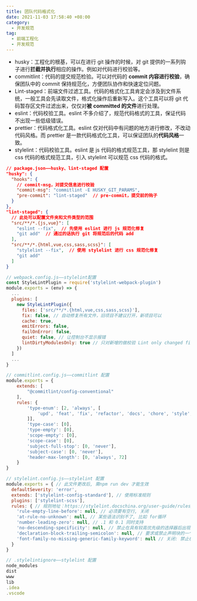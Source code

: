 ```yaml
---
title: 团队代码格式化
date: 2021-11-03 17:58:40 +08:00
category:
  - 开发规范
tag:
  - 前端工程化
  - 开发规范
---
```


- husky：工程化的根基，可以在进行 git 操作的时候，对 git 提供的一系列钩子进行**拦截并执行**相应的操作。例如对代码进行校验等。
- commitlint：代码的提交规范检验。可以对代码的 **commit 内容进行校验**，确保团队中的 commit 保持规范化，方便团队协作和快速定位问题。
- Lint-staged：前端文件过滤工具。代码的格式化工具肯定会涉及到文件系统，一般工具会先读取文件，格式化操作后重新写入。这个工具可以将 git 代码暂存区文件过滤出来，仅仅对**被** **committed 的文件**进行处理。
- eslint：代码校验工具。eslint 不多介绍了，规范代码格式的工具，保证代码不出现一些低级错误。
- prettier：代码格式化工具。eslint 仅对代码中有问题的地方进行修改，不改动代码风格。而 prettier 是一款代码格式化工具，可以保证团队的**代码风格**一致。
- stylelint：代码校验工具。eslint 是 js 代码的格式规范工具，那 stylelint 则是 css 代码的格式规范工具，引入 stylelint 可以规范 css 代码的格式。

```json
// package.json——husky、lint-staged 配置
"husky": {
  "hooks": {
    // commit-msg，对提交信息进行校验
    "commit-msg": "commitlint -E HUSKY_GIT_PARAMS",
    "pre-commit": "lint-staged"  // pre-commit，提交前的钩子
  }
},
"lint-staged": {
  // 此处可以配置文件夹和文件类型的范围
  "src/**/*.{js,vue}": [
    "eslint --fix",  // 先使用 eslint 进行 js 规范化修复
    "git add"  // 通过的话执行 git 将规范后的代码 add
  ],
  "src/**/*.{html,vue,css,sass,scss}": [
    "stylelint --fix",  // 使用 stylelint 进行 css 规范化修复
    "git add"
  ]
}
```

```javascript
// webpack.config.js——stylelint配置
const StyleLintPlugin = require('stylelint-webpack-plugin')
module.exports = (env) => {
  ...
  plugins: [
    new StyleLintPlugin({
      files: ['src/**/*.{html,vue,css,sass,scss}'],
      fix: false, // 自动修复所有文件，旧项目不建议打开，新项目可以
      cache: true,
      emitErrors: false,
      failOnError: false,
      quiet: false, // 让控制台不显示报错
      lintDirtyModulesOnly: true // 只对新增的做校验 Lint only changed files, skip lint on start.
    })
  ]
  ...
}

// commitlint.config.js——commitlint 配置
module.exports = {
	extends: [
		"@commitlint/config-conventional"
	],
	rules: {
		'type-enum': [2, 'always', [
			'upd', 'feat', 'fix', 'refactor', 'docs', 'chore', 'style', 'revert'
		]],
		'type-case': [0],
		'type-empty': [0],
		'scope-empty': [0],
		'scope-case': [0],
		'subject-full-stop': [0, 'never'],
		'subject-case': [0, 'never'],
		'header-max-length': [0, 'always', 72]
	}
}

// stylelint.config.js——stylelint 配置
module.exports = { // 此文件更改后, 需npm run dev 才能生效
  defaultSeverity: 'error',
  extends: ['stylelint-config-standard'], // 使用标准规则
  plugins: ['stylelint-scss'],
  rules: { // 规则地址：https://stylelint.docschina.org/user-guide/rules/
    'rule-empty-line-before': null, // 必须要有空行, 关闭
    'at-rule-no-unknown': null, // 某些语法识别不了, 比如 for循环
    'number-leading-zero': null, // .1 和 0.1 同时支持
    'no-descending-specificity': null, // 禁止在具有较高优先级的选择器后出现被其覆盖的较低优先级的选择器
    'declaration-block-trailing-semicolon': null, // 要求或禁止声明块的一个尾随分号（可自动修复）
    'font-family-no-missing-generic-family-keyword': null // 关闭: 禁止在字体族名称列表中缺少通用字体族关键字。
  }
}

// .stylelintignore——stylelint 配置
node_modules
dist
www
lib
.idea
.vscode
```
